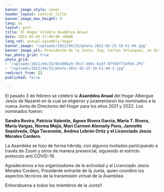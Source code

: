 ```yaml
---
banner_image_style: cover
header_layout: central_title
banner_image_max_height: 0
lang: es
layout: post
title: El Hogar Celebra Asamblea Anual
date: 2021-02-03 17:00:00 +0000
lang_ref: annual-assembly-hogar
banner_image: "/uploads/2021/04/25/photo-2021-02-25-19-51-04.jpg"
banner_image_alt: Presidente de la Junta. Ing. Carlos Velazquez, se dirige a los presentes.
has_photo_grid: true
photo_grid:
- "/uploads/2021/04/25/0e380b29-78c7-469c-ba3f-07fd5ff3dfb9.JPG"
- "/uploads/2021/04/25/photo-2021-02-25-19-51-04-2.jpg"
redirect_from: []
published: false

---
```

El pasado 3 de febrero se celebró la **Asamblea Anual** del Hogar Albergue Jesús de Nazaret en la cual se eligieron y juramentaron los nominados a la nueva Junta de Directores del Hogar para los años 2021 y 2022.  Los nominados fueron:  
  
**Sandra Rovira, Patricia Valentín, Agnes Rivera García, María T. Rivera, María Vargas, Norma Mejía, Mari Carmen Alemañy Pons, Jannette Sepúlveda, Olga Tacoronte, Andrea Lebrón Ortiz y el Licenciado Jesús Morales Cordero.**  
  
La Asamblea se hizo de forma híbrida, con algunos invitados participando a través de Zoom y otros de manera presencial, siguiendo el estricto protocolo anti COVID-19.  

Agradecemos a los organizadores de la actividad y al Licenciado Jesús Morales Cordero, Presidente entrante de la Junta, quien coordinó  los aspectos técnicos de la transmisión virtual de la Asamblea.  
  
Enhorabuena a todos los miembros de la Junta!!  